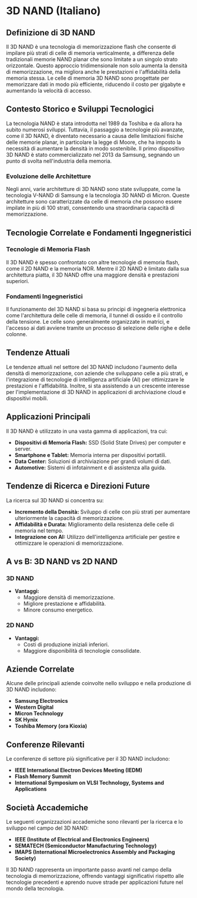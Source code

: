 # 3D NAND (Italiano)

## Definizione di 3D NAND

Il 3D NAND è una tecnologia di memorizzazione flash che consente di impilare più strati di celle di memoria verticalmente, a differenza delle tradizionali memorie NAND planar che sono limitate a un singolo strato orizzontale. Questo approccio tridimensionale non solo aumenta la densità di memorizzazione, ma migliora anche le prestazioni e l'affidabilità della memoria stessa. Le celle di memoria 3D NAND sono progettate per memorizzare dati in modo più efficiente, riducendo il costo per gigabyte e aumentando la velocità di accesso.

## Contesto Storico e Sviluppi Tecnologici

La tecnologia NAND è stata introdotta nel 1989 da Toshiba e da allora ha subito numerosi sviluppi. Tuttavia, il passaggio a tecnologie più avanzate, come il 3D NAND, è diventato necessario a causa delle limitazioni fisiche delle memorie planar, in particolare la legge di Moore, che ha imposto la necessità di aumentare la densità in modo sostenibile. Il primo dispositivo 3D NAND è stato commercializzato nel 2013 da Samsung, segnando un punto di svolta nell'industria della memoria.

### Evoluzione delle Architetture

Negli anni, varie architetture di 3D NAND sono state sviluppate, come la tecnologia V-NAND di Samsung e la tecnologia 3D NAND di Micron. Queste architetture sono caratterizzate da celle di memoria che possono essere impilate in più di 100 strati, consentendo una straordinaria capacità di memorizzazione.

## Tecnologie Correlate e Fondamenti Ingegneristici

### Tecnologie di Memoria Flash

Il 3D NAND è spesso confrontato con altre tecnologie di memoria flash, come il 2D NAND e la memoria NOR. Mentre il 2D NAND è limitato dalla sua architettura piatta, il 3D NAND offre una maggiore densità e prestazioni superiori. 

### Fondamenti Ingegneristici

Il funzionamento del 3D NAND si basa su principi di ingegneria elettronica come l'architettura delle celle di memoria, il tunnel di ossido e il controllo della tensione. Le celle sono generalmente organizzate in matrici, e l'accesso ai dati avviene tramite un processo di selezione delle righe e delle colonne.

## Tendenze Attuali

Le tendenze attuali nel settore del 3D NAND includono l'aumento della densità di memorizzazione, con aziende che sviluppano celle a più strati, e l'integrazione di tecnologie di intelligenza artificiale (AI) per ottimizzare le prestazioni e l'affidabilità. Inoltre, si sta assistendo a un crescente interesse per l'implementazione di 3D NAND in applicazioni di archiviazione cloud e dispositivi mobili.

## Applicazioni Principali

Il 3D NAND è utilizzato in una vasta gamma di applicazioni, tra cui:

- **Dispositivi di Memoria Flash:** SSD (Solid State Drives) per computer e server.
- **Smartphone e Tablet:** Memoria interna per dispositivi portatili.
- **Data Center:** Soluzioni di archiviazione per grandi volumi di dati.
- **Automotive:** Sistemi di infotainment e di assistenza alla guida.

## Tendenze di Ricerca e Direzioni Future

La ricerca sul 3D NAND si concentra su:

- **Incremento della Densità:** Sviluppo di celle con più strati per aumentare ulteriormente la capacità di memorizzazione.
- **Affidabilità e Durata:** Miglioramento della resistenza delle celle di memoria nel tempo.
- **Integrazione con AI:** Utilizzo dell'intelligenza artificiale per gestire e ottimizzare le operazioni di memorizzazione.

## A vs B: 3D NAND vs 2D NAND

### 3D NAND

- **Vantaggi:**
  - Maggiore densità di memorizzazione.
  - Migliore prestazione e affidabilità.
  - Minore consumo energetico.

### 2D NAND

- **Vantaggi:**
  - Costi di produzione iniziali inferiori.
  - Maggiore disponibilità di tecnologie consolidate.

## Aziende Correlate

Alcune delle principali aziende coinvolte nello sviluppo e nella produzione di 3D NAND includono:

- **Samsung Electronics**
- **Western Digital**
- **Micron Technology**
- **SK Hynix**
- **Toshiba Memory (ora Kioxia)**

## Conferenze Rilevanti

Le conferenze di settore più significative per il 3D NAND includono:

- **IEEE International Electron Devices Meeting (IEDM)**
- **Flash Memory Summit**
- **International Symposium on VLSI Technology, Systems and Applications**

## Società Accademiche

Le seguenti organizzazioni accademiche sono rilevanti per la ricerca e lo sviluppo nel campo del 3D NAND:

- **IEEE (Institute of Electrical and Electronics Engineers)**
- **SEMATECH (Semiconductor Manufacturing Technology)**
- **IMAPS (International Microelectronics Assembly and Packaging Society)**

Il 3D NAND rappresenta un importante passo avanti nel campo della tecnologia di memorizzazione, offrendo vantaggi significativi rispetto alle tecnologie precedenti e aprendo nuove strade per applicazioni future nel mondo della tecnologia.